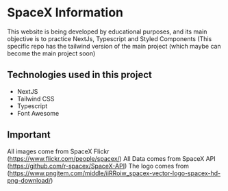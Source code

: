 # SpaceX Information

This website is being developed by educational purposes, and its main objective is to practice NextJs, Typescript and Styled Components
(This specific repo has the tailwind version of the main project (which maybe can become the main project soon)

## Technologies used in this project

- NextJS
- Tailwind CSS
- Typescript
- Font Awesome

## Important

All images come from SpaceX Flickr (https://www.flickr.com/people/spacex/)
All Data comes from SpaceX API (https://github.com/r-spacex/SpaceX-API)
The logo comes from (https://www.pngitem.com/middle/iiRRoiw_spacex-vector-logo-spacex-hd-png-download/)
